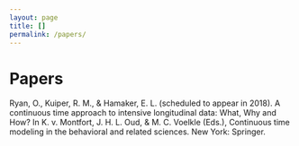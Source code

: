 ```yaml
---
layout: page
title: []
permalink: /papers/
---
```


# Papers

Ryan, O., Kuiper, R. M., & Hamaker, E. L. (scheduled to appear in 2018). A continuous time approach to intensive longitudinal data: What, Why and How? In K. v. Montfort, J. H. L. Oud, & M. C. Voelkle (Eds.), Continuous time modeling in the behavioral and related sciences. New York: Springer.




